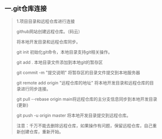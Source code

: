 ## 一.git仓库连接

> 1.项目目录和远程仓库进行连接
>
> github网站创建远程仓库。（码云）
>
> 将本地开发目录和远程仓库同步。
>
> git init  初始化git命令，本地目录支持git相关操作。
>
> git add .   本地目录文件添加到本地git的暂存区
>
> git commit -m "提交说明"  将暂存区的目录文件提交到本地服务器
>
> git remote add origin  "远程仓库的地址"     将本地开发目录和远程仓库的目录进行同步连接。
>
> git pull --rebase origin main将远程仓库的主分支信息同步到本地开发目录(更新)
>
> git push -u origin master  将本地开发目录提交到远程仓库。
>
> 注意：千万不能去删除远程仓库，如果操作有问题，保留远程仓库，自己重新创建仓库，重新开始。



